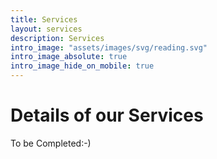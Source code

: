 ```yaml
---
title: Services
layout: services
description: Services
intro_image: "assets/images/svg/reading.svg"
intro_image_absolute: true
intro_image_hide_on_mobile: true
---
```


# Details of our Services

To be Completed:-)
